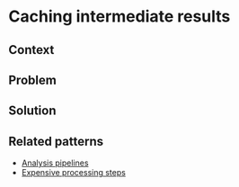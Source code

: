 # Caching intermediate results

## Context

## Problem

## Solution

## Related patterns
* [Analysis pipelines](data-analysis-pipeline.md)
* [Expensive processing steps](expensive-processing-steps.md)
